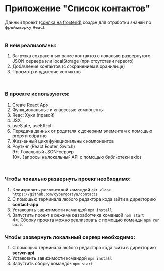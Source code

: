 # Приложение "Список контактов" 
Данный проект [(ссылка на frontend)](https://ya.ru) создан для отработки знаний по фреймворку React.<br><br>

### В нем реализованы:  
1. Загрузка сохраненных ранее контактов с локально развернутого JSON-сервера или localStorage (при отсутствии первого)
2. Добавление контактов (с сохранением в хранилище)
3. Просмотр и удаление контактов

<br>

### В проекте используются:
1. Create React App
2. Функциональные и классовые компоненты
3. React Хуки (правой)
3. JSX
4. useState, useEffect
5. Передача данных от родителя к дочерним элементам с помощью props и обратно
6. Жизненный цикл функциональных компонентов
7. Роутинг (React Router, Switch)  
9*. Локальный JSON-сервер  
10*. Запросы на локальный API с помощью библиотеки axios


<br>

### Чтобы локально развернуть проект необходимо:
1. Клоинровать репозиторий командой `git clone https://github.com/cyberqostya/contacts`
2. С помощью терминала любого редактора кода зайти в директорию **contact-app**
3. Установить зависимости командой `npm install`
4. Запустить проект в режиме разработчика командой `npm start`  
4*. Сборку проекта можно реализовать с помощью команды `npm run build`

### Чтобы развернуть локальный сервер необходимо:
1. С помощью терминала любого редактора кода зайти в директорию **server-api**
2. Установить зависимости командой `npm install`
3. Запустить сборку командой `npm start` 